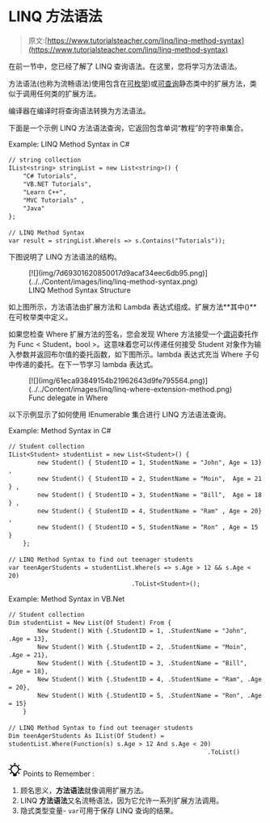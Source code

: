 # LINQ 方法语法

> 原文:[https://www.tutorialsteacher.com/linq/linq-method-syntax](https://www.tutorialsteacher.com/linq/linq-method-syntax)

在前一节中，您已经了解了 LINQ 查询语法。在这里，您将学习方法语法。

方法语法(也称为流畅语法)使用包含在[可枚举](https://msdn.microsoft.com/en-us/library/system.linq.enumerable(v=vs.110).aspx))或[可查询](https://msdn.microsoft.com/en-us/library/system.linq.queryable(v=vs.110).aspx)静态类中的扩展方法，类似于调用任何类的扩展方法。

编译器在编译时将查询语法转换为方法语法。

下面是一个示例 LINQ 方法语法查询，它返回包含单词“教程”的字符串集合。

Example: LINQ Method Syntax in C#

```
// string collection
IList<string> stringList = new List<string>() { 
    "C# Tutorials",
    "VB.NET Tutorials",
    "Learn C++",
    "MVC Tutorials" ,
    "Java" 
};

// LINQ Method Syntax
var result = stringList.Where(s => s.Contains("Tutorials"));
```

下图说明了 LINQ 方法语法的结构。

<figure>[![](img/7d69301620850017d9acaf34eec6db95.png)](../../Content/images/linq/linq-method-syntax.png)

<figcaption>LINQ Method Syntax Structure</figcaption>

</figure>

如上图所示，方法语法由扩展方法和 Lambda 表达式组成。扩展方法**其中()**在可枚举类中定义。

如果您检查 Where 扩展方法的签名，您会发现 Where 方法接受一个[谓词](/csharp/csharp-predicate "predicate in C#")委托作为 Func < Student，bool >。这意味着您可以传递任何接受 Student 对象作为输入参数并返回布尔值的委托函数，如下图所示。lambda 表达式充当 Where 子句中传递的委托。在下一节学习 lambda 表达式。

<figure>[![](img/61eca93849154b21962643d9fe795564.png)](../../Content/images/linq/linq-where-extension-method.png)

<figcaption>Func delegate in Where</figcaption>

</figure>

以下示例显示了如何使用 IEnumerable <t>集合进行 LINQ 方法语法查询。</t>

Example: Method Syntax in C#

```
// Student collection
IList<Student> studentList = new List<Student>() { 
        new Student() { StudentID = 1, StudentName = "John", Age = 13} ,
        new Student() { StudentID = 2, StudentName = "Moin",  Age = 21 } ,
        new Student() { StudentID = 3, StudentName = "Bill",  Age = 18 } ,
        new Student() { StudentID = 4, StudentName = "Ram" , Age = 20} ,
        new Student() { StudentID = 5, StudentName = "Ron" , Age = 15 } 
    };

// LINQ Method Syntax to find out teenager students
var teenAgerStudents = studentList.Where(s => s.Age > 12 && s.Age < 20)
                                  .ToList<Student>();
```

Example: Method Syntax in VB.Net

```
// Student collection
Dim studentList = New List(Of Student) From {
        New Student() With {.StudentID = 1, .StudentName = "John", .Age = 13},
        New Student() With {.StudentID = 2, .StudentName = "Moin", .Age = 21},
        New Student() With {.StudentID = 3, .StudentName = "Bill", .Age = 18},
        New Student() With {.StudentID = 4, .StudentName = "Ram", .Age = 20},
        New Student() With {.StudentID = 5, .StudentName = "Ron", .Age = 15}
    }

// LINQ Method Syntax to find out teenager students
Dim teenAgerStudents As IList(Of Student) = studentList.Where(Function(s) s.Age > 12 And s.Age < 20)
                                                       .ToList()
```

![](img/85db52f5404f0c468e1b194aa487d6a1.png)  Points to Remember :

1.  顾名思义，**方法语法**就像调用扩展方法。
2.  LINQ **方法语法**又名流畅语法，因为它允许一系列扩展方法调用。
3.  隐式类型变量- `var`可用于保存 LINQ 查询的结果。